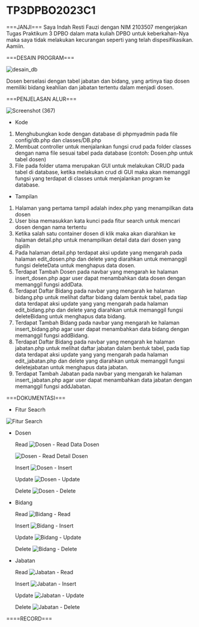 # TP3DPBO2023C1

===JANJI===
Saya Indah Resti Fauzi dengan NIM 2103507 mengerjakan Tugas Praktikum 3 DPBO dalam mata kuliah DPBO untuk keberkahan-Nya maka saya tidak melakukan kecurangan seperti yang telah dispesifikasikan. Aamiin.

===DESAIN PROGRAM===

![desain_db](https://github.com/indahrf/TP3DPBO2023C1/assets/99266430/45dde99f-ad50-48eb-ad49-75c15641480a)

Dosen berselasi dengan tabel jabatan dan bidang, yang artinya tiap dosen memiliki bidang keahlian dan jabatan tertentu dalam menjadi dosen.

===PENJELASAN ALUR===

![Screenshot (367)](https://github.com/indahrf/TP3DPBO2023C1/assets/99266430/9e40595f-8db0-4c00-9144-27be3af4d6ac)

- Kode
1. Menghubungkan kode dengan database di phpmyadmin pada file config/db.php dan classes/DB.php
2. Membuat controller untuk menjalankan fungsi crud pada folder classes dengan nama file sesuai tabel pada database (contoh: Dosen.php untuk tabel dosen)
3. File pada folder utama merupakan GUI untuk melakukan CRUD pada tabel di database, ketika melakukan crud di GUI maka akan memanggil fungsi yang terdapat di classes untuk menjalankan program ke database.

- Tampilan
1. Halaman yang pertama tampil adalah index.php yang menampilkan data dosen
2. User bisa memasukkan kata kunci pada fitur search untuk mencari dosen dengan nama tertentu
3. Ketika salah satu container dosen di klik maka akan diarahkan ke halaman detail.php untuk menampilkan detail data dari dosen yang dipilih
4. Pada halaman detail.php terdapat aksi update yang mengarah pada halaman edit_dosen.php dan delete yang diarahkan untuk memanggil fungsi deleteData untuk menghapus data dosen.
5. Terdapat Tambah Dosen pada navbar yang mengarah ke halaman insert_dosen.php agar user dapat menambahkan data dosen dengan memanggil fungsi addData.
6. Terdapat Daftar Bidang pada navbar yang mengarah ke halaman bidang.php untuk melihat daftar bidang dalam bentuk tabel, pada tiap data terdapat aksi update yang yang mengarah pada halaman edit_bidang.php dan delete yang diarahkan untuk memanggil fungsi deleteBidang untuk menghapus data bidang.
7. Terdapat Tambah Bidang pada navbar yang mengarah ke halaman insert_bidang.php agar user dapat menambahkan data bidang dengan memanggil fungsi addBidang.
8. Terdapat Daftar Bidang pada navbar yang mengarah ke halaman jabatan.php untuk melihat daftar jabatan dalam bentuk tabel, pada tiap data terdapat aksi update yang yang mengarah pada halaman edit_jabatan.php dan delete yang diarahkan untuk memanggil fungsi deletejabatan untuk menghapus data jabatan.
9. Terdapat Tambah Jabatan pada navbar yang mengarah ke halaman insert_jabatan.php agar user dapat menambahkan data jabatan dengan memanggil fungsi addJabatan.

===DOKUMENTASI===

- Fitur Seacrh

![Fitur Search](https://github.com/indahrf/TP3DPBO2023C1/assets/99266430/8757bb4a-6967-4082-9705-07981be431b1)

- Dosen

  Read
  ![Dosen - Read Data Dosen](https://github.com/indahrf/TP3DPBO2023C1/assets/99266430/9b065e7e-57bd-4266-a177-119818abcb54)

  ![Dosen - Read Detail Dosen](https://github.com/indahrf/TP3DPBO2023C1/assets/99266430/0dac920f-0eaf-476b-a47c-e4d05e322491)

  Insert
  ![Dosen - Insert](https://github.com/indahrf/TP3DPBO2023C1/assets/99266430/8e25debf-ab1f-40dd-ac5c-f9fc1cd6e86f)

  Update
  ![Dosen - Update](https://github.com/indahrf/TP3DPBO2023C1/assets/99266430/c04cb50e-7746-4adb-9e87-b127efe6c131)

  Delete
  ![Dosen - Delete](https://github.com/indahrf/TP3DPBO2023C1/assets/99266430/f107c897-9ae5-44fe-8cea-5f2d64965bc9)

- Bidang

  Read
  ![Bidang - Read](https://github.com/indahrf/TP3DPBO2023C1/assets/99266430/82cdd9a0-d485-4318-8b58-64c9934960ed)
  
  Insert
  ![Bidang - Insert](https://github.com/indahrf/TP3DPBO2023C1/assets/99266430/f468f144-d2a1-47e2-9553-44d4b5fdc889)

  Update
  ![Bidang - Update](https://github.com/indahrf/TP3DPBO2023C1/assets/99266430/4b5fe175-67ed-4b6e-9f6f-a4d61a560827)

  Delete
  ![Bidang - Delete](https://github.com/indahrf/TP3DPBO2023C1/assets/99266430/e01400c6-5eef-4f47-bffe-a90678596020)

- Jabatan

  Read
  ![Jabatan - Read](https://github.com/indahrf/TP3DPBO2023C1/assets/99266430/823c5891-cc45-48a8-a70f-e4ad3c38e496)

  Insert
  ![Jabatan - Insert](https://github.com/indahrf/TP3DPBO2023C1/assets/99266430/a97488e0-a4e3-46a1-a49e-841695310c53)
  
  Update
  ![Jabatan - Update](https://github.com/indahrf/TP3DPBO2023C1/assets/99266430/ce535620-528c-4e0a-b8b2-57981ca1359f)

  Delete
  ![Jabatan - Delete](https://github.com/indahrf/TP3DPBO2023C1/assets/99266430/2e776101-866f-4237-b448-0776d580c7c5)
  
  
====RECORD===
